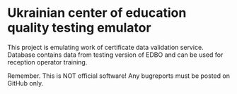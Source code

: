 Ukrainian center of education quality testing emulator
========================

This project is emulating work of certificate data validation service.
Database contains data from testing version of EDBO and can be used for reception operator training.

Remember. This is NOT official software!
Any bugreports must be posted on GitHub only.

